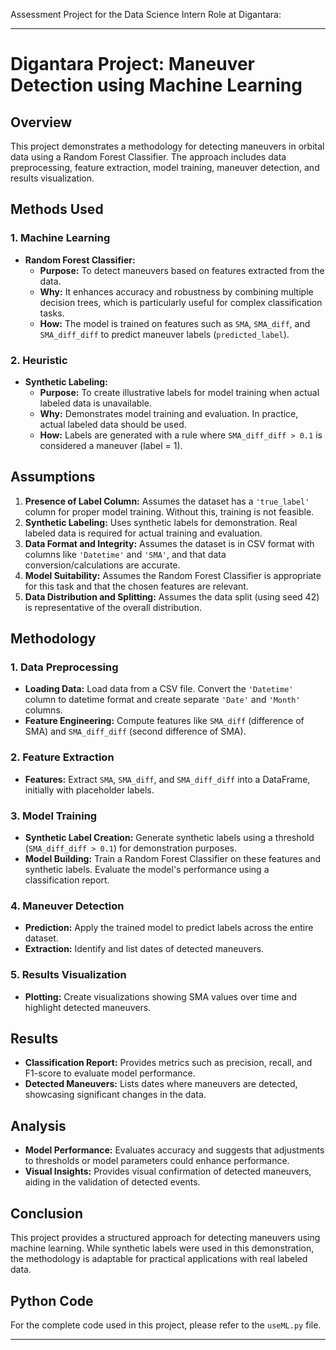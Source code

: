  Assessment Project for the Data Science Intern Role at Digantara:


---

# Digantara Project: Maneuver Detection using Machine Learning

## Overview

This project demonstrates a methodology for detecting maneuvers in orbital data using a Random Forest Classifier. The approach includes data preprocessing, feature extraction, model training, maneuver detection, and results visualization.

## Methods Used

### 1. Machine Learning

- **Random Forest Classifier:**
  - **Purpose:** To detect maneuvers based on features extracted from the data.
  - **Why:** It enhances accuracy and robustness by combining multiple decision trees, which is particularly useful for complex classification tasks.
  - **How:** The model is trained on features such as `SMA`, `SMA_diff`, and `SMA_diff_diff` to predict maneuver labels (`predicted_label`).

### 2. Heuristic

- **Synthetic Labeling:**
  - **Purpose:** To create illustrative labels for model training when actual labeled data is unavailable.
  - **Why:** Demonstrates model training and evaluation. In practice, actual labeled data should be used.
  - **How:** Labels are generated with a rule where `SMA_diff_diff > 0.1` is considered a maneuver (label = 1).

## Assumptions

1. **Presence of Label Column:** Assumes the dataset has a `'true_label'` column for proper model training. Without this, training is not feasible.
2. **Synthetic Labeling:** Uses synthetic labels for demonstration. Real labeled data is required for actual training and evaluation.
3. **Data Format and Integrity:** Assumes the dataset is in CSV format with columns like `'Datetime'` and `'SMA'`, and that data conversion/calculations are accurate.
4. **Model Suitability:** Assumes the Random Forest Classifier is appropriate for this task and that the chosen features are relevant.
5. **Data Distribution and Splitting:** Assumes the data split (using seed 42) is representative of the overall distribution.

## Methodology

### 1. Data Preprocessing
- **Loading Data:** Load data from a CSV file. Convert the `'Datetime'` column to datetime format and create separate `'Date'` and `'Month'` columns.
- **Feature Engineering:** Compute features like `SMA_diff` (difference of SMA) and `SMA_diff_diff` (second difference of SMA).

### 2. Feature Extraction
- **Features:** Extract `SMA`, `SMA_diff`, and `SMA_diff_diff` into a DataFrame, initially with placeholder labels.

### 3. Model Training
- **Synthetic Label Creation:** Generate synthetic labels using a threshold (`SMA_diff_diff > 0.1`) for demonstration purposes.
- **Model Building:** Train a Random Forest Classifier on these features and synthetic labels. Evaluate the model's performance using a classification report.

### 4. Maneuver Detection
- **Prediction:** Apply the trained model to predict labels across the entire dataset.
- **Extraction:** Identify and list dates of detected maneuvers.

### 5. Results Visualization
- **Plotting:** Create visualizations showing SMA values over time and highlight detected maneuvers.

## Results

- **Classification Report:** Provides metrics such as precision, recall, and F1-score to evaluate model performance.
- **Detected Maneuvers:** Lists dates where maneuvers are detected, showcasing significant changes in the data.

## Analysis

- **Model Performance:** Evaluates accuracy and suggests that adjustments to thresholds or model parameters could enhance performance.
- **Visual Insights:** Provides visual confirmation of detected maneuvers, aiding in the validation of detected events.

## Conclusion

This project provides a structured approach for detecting maneuvers using machine learning. While synthetic labels were used in this demonstration, the methodology is adaptable for practical applications with real labeled data.

## Python Code

For the complete code used in this project, please refer to the `useML.py` file.

---



 



